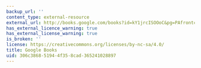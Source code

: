 ```yaml
---
backup_url: ''
content_type: external-resource
external_url: http://books.google.com/books?id=kY1jrcISOOoC&pg=PAfrontcover
has_external_licence_warning: true
has_external_license_warning: true
is_broken: ''
license: https://creativecommons.org/licenses/by-nc-sa/4.0/
title: Google Books
uid: 306c3868-5194-4f35-8cad-365241028897
---
```

